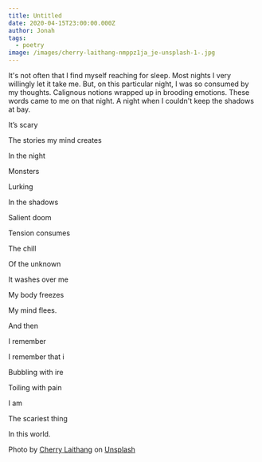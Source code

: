 ```yaml
---
title: Untitled
date: 2020-04-15T23:00:00.000Z
author: Jonah
tags:
  - poetry
image: /images/cherry-laithang-nmppz1ja_je-unsplash-1-.jpg
---
```

<!--StartFragment--> 

It's not often that I find myself reaching for sleep. Most nights I very willingly let it take me. But, on this particular night, I was so consumed by my thoughts. Calignous notions wrapped up in brooding emotions. These words came to me on that night. A night when I couldn't keep the shadows at bay. 

<!--EndFragment-->

<!--StartFragment-->

It’s scary

The stories my mind creates

In the night

Monsters

Lurking

In the shadows

Salient doom

Tension consumes

The chill

Of the unknown

It washes over me

My body freezes

My mind flees.

And then

I remember

I remember that i

Bubbling with ire

Toiling with pain

I am

The scariest thing

In this world.

<!--EndFragment-->





<!--StartFragment-->

Photo by [Cherry Laithang](https://unsplash.com/@laicho?utm_source=unsplash&utm_medium=referral&utm_content=creditCopyText) on [Unsplash](https://unsplash.com/s/photos/dark?utm_source=unsplash&utm_medium=referral&utm_content=creditCopyText)

<!--EndFragment-->
